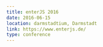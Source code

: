 ```yaml
---
title: enterJS 2016
date: 2016-06-15
location: darmstadtium, Darmstadt
link: https://www.enterjs.de/
type: conference
---
```

